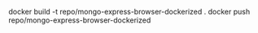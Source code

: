 docker build -t repo/mongo-express-browser-dockerized .
docker push repo/mongo-express-browser-dockerized